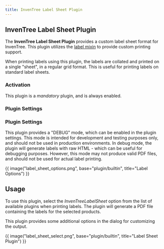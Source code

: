 ```yaml
---
title: InvenTree Label Sheet Plugin
---
```


## InvenTree Label Sheet Plugin

The **InvenTree Label Sheet Plugin** provides a custom label sheet format for InvenTree. This plugin utilizes the [label mixin](../mixins/label.md) to provide custom printing support.

When printing labels using this plugin, the labels are collated and printed on a single "sheet", in a regular grid format. This is useful for printing labels on standard label sheets.

### Activation

This plugin is a *mandatory* plugin, and is always enabled.

### Plugin Settings

### Plugin Settings

This plugin provides a "DEBUG" mode, which can be enabled in the plugin settings. This mode is intended for development and testing purposes only, and should not be used in production environments. In debug mode, the plugin will generate labels with raw HTML - which can be useful for debugging purposes. However, this mode may not produce valid PDF files, and should not be used for actual label printing.

{{ image("label_sheet_options.png", base="plugin/builtin", title="Label Options") }}

## Usage

To use this plugin, select the *InvenTreeLabelSheet* option from the list of available plugins when printing labels. The plugin will generate a PDF file containing the labels for the selected products.

This plugin provides some additional options in the dialog for customizing the output.

{{ image("label_sheet_select.png", base="plugin/builtin", title="Label Sheet Plugin") }}
